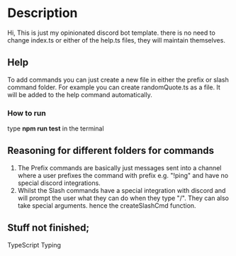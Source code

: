 # Description
Hi,
This is just my opinionated discord bot template.
there is no need to change index.ts or either of the help.ts files, they will maintain themselves.

## Help
To add commands you can just create a new file in either the prefix or slash command folder.
For example you can create randomQuote.ts as a file. It will be added to the help command automatically.

### How to run 
type **npm run test** in the terminal 

## Reasoning for different folders for commands
1. The Prefix commands are basically just messages sent into a channel where a user prefixes the command with prefix e.g. "!ping" and have no special discord integrations.
2. Whilst the Slash commands have a special integration with discord and will prompt the user what they can do when they type "/". They can also take special arguments. hence the createSlashCmd function.

## Stuff not finished;
TypeScript Typing

